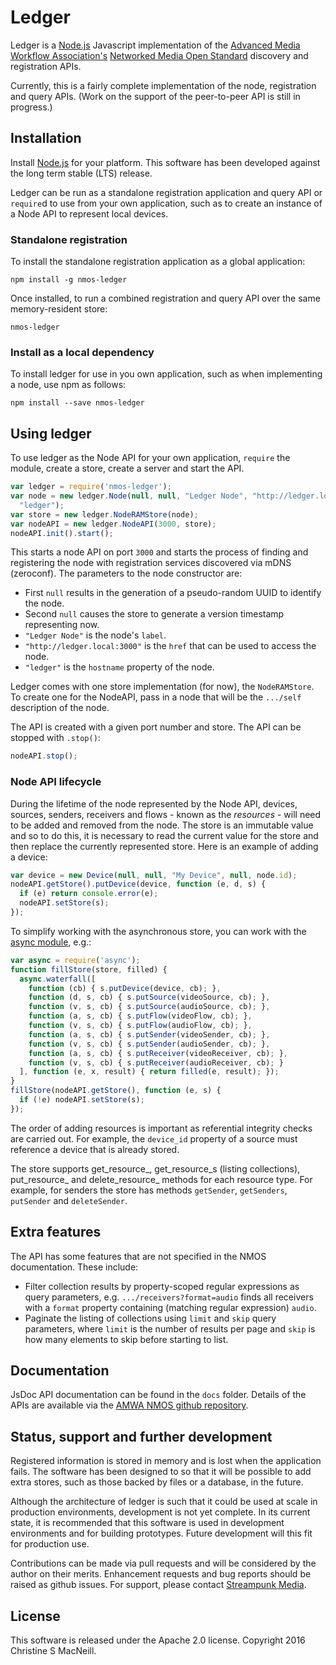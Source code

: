 # Ledger

Ledger is a [Node.js](http://nodejs.org/) Javascript implementation of the [Advanced Media Workflow Association's](http://www.amwa.tv/) [Networked Media Open Standard](http://github.com/AMWA-TV/nmos) discovery and registration APIs.

Currently, this is a fairly complete implementation of the node, registration and query APIs. (Work on the support of the peer-to-peer API is still in progress.)

## Installation

Install [Node.js](http://nodejs.org/) for your platform. This software has been developed against the long term stable (LTS) release.

Ledger can be run as a standalone registration application and query API or `require`d to use from your own application, such as to create an instance of a Node API to represent local devices.

### Standalone registration

To install the standalone registration application as a global application:

    npm install -g nmos-ledger

Once installed, to run a combined registration and query API over the same memory-resident store:

    nmos-ledger

### Install as a local dependency

To install ledger for use in you own application, such as when implementing a node, use npm as follows:

    npm install --save nmos-ledger

## Using ledger

To use ledger as the Node API for your own application, `require` the module, create a store, create a server and start the API.

```javascript
var ledger = require('nmos-ledger');
var node = new ledger.Node(null, null, "Ledger Node", "http://ledger.local:3000",
  "ledger");
var store = new ledger.NodeRAMStore(node);
var nodeAPI = new ledger.NodeAPI(3000, store);
nodeAPI.init().start();
```

This starts a node API on port `3000` and starts the process of finding and registering the node with registration services discovered via mDNS (zeroconf). The parameters to the node constructor are:

* First `null` results in the generation of a pseudo-random UUID to identify the node.
* Second `null` causes the store to generate a version timestamp representing now.
* `"Ledger Node"` is the node's `label`.
* `"http://ledger.local:3000"` is the `href` that can be used to access the node.
* `"ledger"` is the `hostname` property of the node.

Ledger comes with one store implementation (for now), the `NodeRAMStore`. To create one for the NodeAPI, pass in a node that will be the `.../self` description of the node.

The API is created with a given port number and store. The API can be stopped with `.stop()`:

```javascript
nodeAPI.stop();
```

### Node API lifecycle

During the lifetime of the node represented by the Node API, devices, sources, senders, receivers and flows - known as the _resources_ - will need to be added and removed from the node. The store is an immutable value and so to do this, it is necessary to read the current value for the store and then replace the currently represented store. Here is an example of adding a device:

```javascript
var device = new Device(null, null, "My Device", null, node.id);
nodeAPI.getStore().putDevice(device, function (e, d, s) {
  if (e) return console.error(e);
  nodeAPI.setStore(s);
});
```

To simplify working with the asynchronous store, you can work with the [async module](https://www.npmjs.com/package/async), e.g.:

```javascript
var async = require('async');
function fillStore(store, filled) {
  async.waterfall([
    function (cb) { s.putDevice(device, cb); },
    function (d, s, cb) { s.putSource(videoSource, cb); },
    function (v, s, cb) { s.putSource(audioSource, cb); },
    function (a, s, cb) { s.putFlow(videoFlow, cb); },
    function (v, s, cb) { s.putFlow(audioFlow, cb); },
    function (a, s, cb) { s.putSender(videoSender, cb); },
    function (v, s, cb) { s.putSender(audioSender, cb); },
    function (a, s, cb) { s.putReceiver(videoReceiver, cb); },
    function (v, s, cb) { s.putReceiver(audioReceiver, cb); }
  ], function (e, x, result) { return filled(e, result); });
}
fillStore(nodeAPI.getStore(), function (e, s) {
  if (!e) nodeAPI.setStore(s);
});
```

The order of adding resources is important as referential integrity checks are carried out. For example, the `device_id` property of a source must reference a device that is already stored.

The store supports get_resource_, get_resource_s (listing collections), put_resource_ and delete_resource_ methods for each resource type. For example, for senders the store has methods `getSender`, `getSenders`, `putSender` and `deleteSender`.

## Extra features

The API has some features that are not specified in the NMOS documentation. These include:

* Filter collection results by property-scoped regular expressions as query parameters, e.g. `.../receivers?format=audio` finds all receivers with a `format` property containing (matching regular expression) `audio`.
* Paginate the listing of collections using `limit` and `skip` query parameters, where `limit` is the number of results per page and `skip` is how many elements to skip before starting to list.

## Documentation

JsDoc API documentation can be found in the `docs` folder. Details of the APIs are available via the [AMWA NMOS github repository](http://github.com/AMWA-TV/nmos).

## Status, support and further development

Registered information is stored in memory and is lost when the application fails. The software has been designed to so that it will be possible to add extra stores, such as those backed by files or a database, in the future.

Although the architecture of ledger is such that it could be used at scale in production environments, development is not yet complete. In its current state, it is recommended that this software is used in development environments and for building prototypes. Future development will this fit for production use.

Contributions can be made via pull requests and will be considered by the author on their merits. Enhancement requests and bug reports should be raised as github issues. For support, please contact [Streampunk Media](http://www.streampunk.media/).

## License

This software is released under the Apache 2.0 license. Copyright 2016 Christine S MacNeill.
